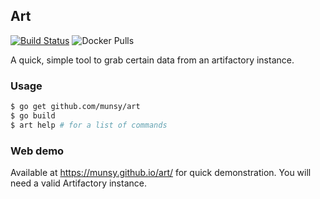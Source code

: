 Art 
--- 
[![Build Status](https://travis-ci.org/munsy/art.svg?branch=master)](https://travis-ci.org/munsy/art) ![Docker Pulls](https://img.shields.io/docker/pulls/munsy/art)

A quick, simple tool to grab certain data from an artifactory instance.

### Usage
```bash
$ go get github.com/munsy/art
$ go build
$ art help # for a list of commands
```

### Web demo
Available at https://munsy.github.io/art/ for quick demonstration.
You will need a valid Artifactory instance.

